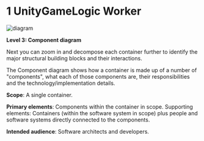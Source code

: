 # 1 UnityGameLogic Worker

![diagram](https://www.plantuml.com/plantuml/svg/0/TLF1ZjCm4BrNwZyCvT9AxER2YTEMKBP8XIAwrOfJD7NSniAnmzXk2OX_PoPDI-akYHGbp-FttZnFxa94Ygcsmy4BuvHDfOOgnYQyoJB2m-tEn2fjKj2al8lQnLlbwmnBCkZsDZKfor_VVBReulhZ8hCOTOWC5Rcl6--alkd8XuF5zEjo_L0yVdYO5ulP_UpJk_54y5KRegwBsOyu3Wr6WxOuUBBbAnYjZj_B5JmACc9e2escO89OWGEs43s4w4d33cjTOiJHv3dEIxOZJr1eSMFrYSMJgjWySGk0heJAXzYHSkzxrhpYRIosMzmm5NVVliUDiAx4IG2q5cHTqmrfpiJiDHYtzLJpktSTbTmvHuh6QIhU-kHAf7QSd8bj8RBMxunYphKWzmmi190alcaQJU3NS01ydOCU7nKBHRfJwPrfWhn7n67-KfvpRf0xlre7qjyJHm1RyZLqkharNT2zw7yanUg5dXYz49kcM76nKP9iNtBWiOBfpqH7HEBhCX7wBze-xULwD3hFPpgXZ-t9tmL1x-plOJrZHhRz5d7PTnwNfmSnvu6Gsd_AhdqjBwR8E42bF9NebEOHEntxdNPbzrFy0G00)

**Level 3: Component diagram**

Next you can zoom in and decompose each container further to identify the major structural building blocks and their interactions.

The Component diagram shows how a container is made up of a number of "components", what each of those components are, their responsibilities and the technology/implementation details.

**Scope**: A single container.

**Primary elements**: Components within the container in scope.
Supporting elements: Containers (within the software system in scope) plus people and software systems directly connected to the components.

**Intended audience**: Software architects and developers.
